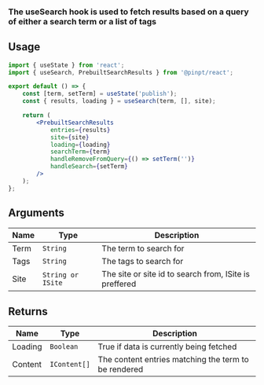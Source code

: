 ### The useSearch hook is used to fetch results based on a query of either a search term or a list of tags

## Usage

```jsx
import { useState } from 'react';
import { useSearch, PrebuiltSearchResults } from '@pinpt/react';

export default () => {
	const [term, setTerm] = useState('publish');
	const { results, loading } = useSearch(term, [], site);

	return (
		<PrebuiltSearchResults
			entries={results}
			site={site}
			loading={loading}
			searchTerm={term}
			handleRemoveFromQuery={() => setTerm('')}
			handleSearch={setTerm}
		/>
	);
};
```

## Arguments

| Name | Type              | Description                                            |
| ---- | ----------------- | ------------------------------------------------------ |
| Term | `String`          | The term to search for                                 |
| Tags | `String`          | The tags to search for                                 |
| Site | `String or ISite` | The site or site id to search from, ISite is preffered |

## Returns

| Name    | Type         | Description                                          |
| ------- | ------------ | ---------------------------------------------------- |
| Loading | `Boolean`    | True if data is currently being fetched              |
| Content | `IContent[]` | The content entries matching the term to be rendered |
